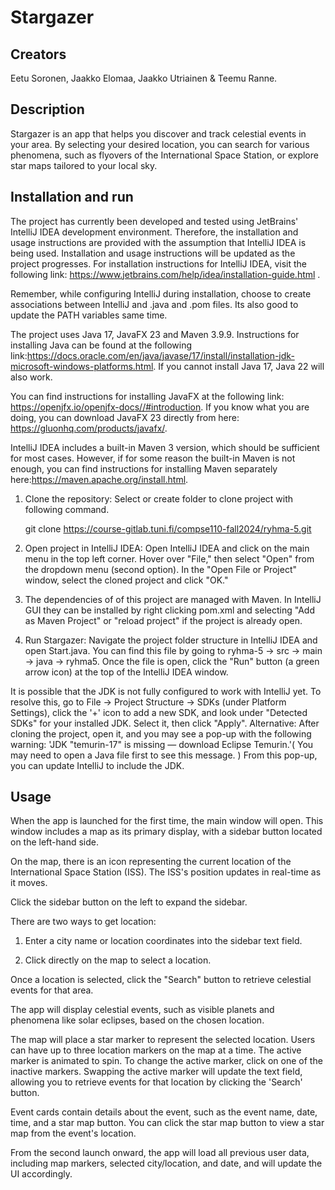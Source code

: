 # Stargazer

## Creators

Eetu Soronen, Jaakko Elomaa, Jaakko Utriainen & Teemu Ranne.

## Description

Stargazer is an app that helps you discover and track celestial events in your area. By selecting your desired location, you can search for various phenomena, such as flyovers of the International Space Station, or explore star maps tailored to your local sky.


## Installation and run

The project has currently been developed and tested using JetBrains' IntelliJ IDEA development environment. Therefore, the installation and usage instructions are provided with the assumption that IntelliJ IDEA is being used. Installation and usage instructions will be updated as the project progresses. For installation instructions for IntelliJ IDEA, visit the following link: https://www.jetbrains.com/help/idea/installation-guide.html .

Remember, while configuring IntelliJ during installation, choose to create associations between IntelliJ and .java and .pom files. Its also good to update the PATH variables same time.

The project uses Java 17, JavaFX 23 and Maven 3.9.9. Instructions for installing Java can be found at the following link:https://docs.oracle.com/en/java/javase/17/install/installation-jdk-microsoft-windows-platforms.html. 
If you cannot install Java 17, Java 22 will also work.

You can find instructions for installing JavaFX at the following link: https://openjfx.io/openjfx-docs//#introduction. If you know what you are doing, you can download JavaFX 23 directly from here: https://gluonhq.com/products/javafx/.

IntelliJ IDEA includes a built-in Maven 3 version, which should be sufficient for most cases. However, if for some reason the built-in Maven is not enough, you can find instructions for installing Maven separately here:https://maven.apache.org/install.html.

1. Clone the repository:
Select or create folder to clone project with following command.

    git clone https://course-gitlab.tuni.fi/compse110-fall2024/ryhma-5.git

2. Open project in IntelliJ IDEA:
Open IntelliJ IDEA and click on the main menu in the top left corner.
Hover over "File," then select "Open" from the dropdown menu (second option).
In the "Open File or Project" window, select the cloned project and click "OK."

3. The dependencies of of this project are managed with Maven. In IntelliJ GUI they can be installed by right clicking pom.xml and selecting "Add as Maven Project" or "reload project" if the project is already open.

4. Run Stargazer:
Navigate the project folder structure in IntelliJ IDEA and open Start.java.
You can find this file by going to ryhma-5 -> src -> main -> java -> ryhma5.
Once the file is open, click the "Run" button (a green arrow icon) at the top of the IntelliJ IDEA window.

It is possible that the JDK is not fully configured to work with IntelliJ yet. To resolve this, go to File -> Project Structure -> SDKs (under Platform Settings), click the '+' icon to add a new SDK, and look under "Detected SDKs" for your installed JDK. Select it, then click "Apply".
Alternative: After cloning the project, open it, and you may see a pop-up with the following warning: 'JDK "temurin-17" is missing — download Eclipse Temurin.'( You may need to open a Java file first to see this message. ) From this pop-up, you can update IntelliJ to include the JDK.

## Usage 

When the app is launched for the first time, the main window will open. This window includes a map as its primary display, with a sidebar button located on the left-hand side.

On the map, there is an icon representing the current location of the International Space Station (ISS). The ISS's position updates in real-time as it moves.

Click the sidebar button on the left to expand the sidebar.

There are two ways to get location:

1. Enter a city name or location coordinates into the sidebar text field.

2. Click directly on the map to select a location.

Once a location is selected, click the "Search" button to retrieve celestial events for that area.

The app will display celestial events, such as visible planets and phenomena like solar eclipses, based on the chosen location.

The map will place a star marker to represent the selected location. Users can have up to three location markers on the map at a time. The active marker is animated to spin. To change the active marker, click on one of the inactive markers. Swapping the active marker will update the text field, allowing you to retrieve events for that location by clicking the 'Search' button.

Event cards contain details about the event, such as the event name, date, time, and a star map button. You can click the star map button to view a star map from the event's location.

From the second launch onward, the app will load all previous user data, including map markers, selected city/location, and date, and will update the UI accordingly.
